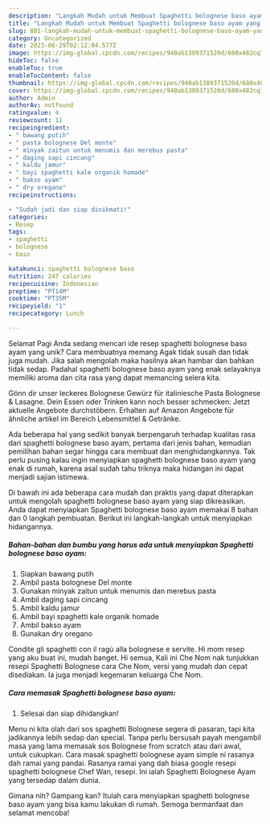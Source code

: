 ```yaml
---
description: "Langkah Mudah untuk Membuat Spaghetti bolognese baso ayam yang Lezat, Sempurna"
title: "Langkah Mudah untuk Membuat Spaghetti bolognese baso ayam yang Lezat, Sempurna"
slug: 881-langkah-mudah-untuk-membuat-spaghetti-bolognese-baso-ayam-yang-lezat-sempurna
category: Uncategorized
date: 2023-06-29T02:12:04.577Z
image: https://img-global.cpcdn.com/recipes/940ab1389371520d/680x482cq70/spaghetti-bolognese-baso-ayam-foto-resep-utama.jpg
hideToc: false
enableToc: true
enableTocContent: false
thumbnail: https://img-global.cpcdn.com/recipes/940ab1389371520d/680x482cq70/spaghetti-bolognese-baso-ayam-foto-resep-utama.jpg
cover: https://img-global.cpcdn.com/recipes/940ab1389371520d/680x482cq70/spaghetti-bolognese-baso-ayam-foto-resep-utama.jpg
author: Admin
authorAv: notfound
ratingvalue: 4
reviewcount: 11
recipeingredient:
- " bawang putih"
- " pasta bolognese Del monte"
- " minyak zaitun untuk menumis dan merebus pasta"
- " daging sapi cincang"
- " kaldu jamur"
- " bayi spaghetti kale organik homade"
- " bakso ayam"
- " dry oregano"
recipeinstructions:

- "Sudah jadi dan siap dinikmati!"
categories:
- Resep
tags:
- spaghetti
- bolognese
- baso

katakunci: spaghetti bolognese baso 
nutrition: 247 calories
recipecuisine: Indonesian
preptime: "PT14M"
cooktime: "PT35M"
recipeyield: "1"
recipecategory: Lunch

---
```



Selamat Pagi Anda sedang mencari ide resep spaghetti bolognese baso ayam yang unik? Cara membuatnya memang Agak tidak susah dan tidak juga mudah. Jika salah mengolah maka hasilnya akan hambar dan bahkan tidak sedap. Padahal spaghetti bolognese baso ayam yang enak selayaknya memiliki aroma dan cita rasa yang dapat memancing selera kita.


Gönn dir unser leckeres Bolognese Gewürz für italiniesche Pasta Bolognese &amp; Lasagne. Dein Essen oder Trinken kann noch besser schmecken: Jetzt aktuelle Angebote durchstöbern. Erhalten auf Amazon Angebote für ähnliche artikel im Bereich Lebensmittel &amp; Getränke.

Ada beberapa hal yang sedikit banyak berpengaruh terhadap kualitas rasa dari spaghetti bolognese baso ayam, pertama dari jenis bahan, kemudian pemilihan bahan segar hingga cara membuat dan menghidangkannya. Tak perlu pusing kalau ingin menyiapkan spaghetti bolognese baso ayam yang enak di rumah, karena asal sudah tahu triknya maka hidangan ini dapat menjadi sajian istimewa.


Di bawah ini ada beberapa cara mudah dan praktis yang dapat diterapkan untuk mengolah spaghetti bolognese baso ayam yang siap dikreasikan. Anda dapat menyiapkan Spaghetti bolognese baso ayam memakai 8 bahan dan 0 langkah pembuatan. Berikut ini langkah-langkah untuk menyiapkan hidangannya.

<!--inarticleads1-->

##### Bahan-bahan dan bumbu yang harus ada untuk menyiapkan Spaghetti bolognese baso ayam:

1. Siapkan  bawang putih
1. Ambil  pasta bolognese Del monte
1. Gunakan  minyak zaitun untuk menumis dan merebus pasta
1. Ambil  daging sapi cincang
1. Ambil  kaldu jamur
1. Ambil  bayi spaghetti kale organik homade
1. Ambil  bakso ayam
1. Gunakan  dry oregano


Condite gli spaghetti con il ragù alla bolognese e servite. Hi mom resep yang aku buat ini, mudah banget. Hi semua, Kali ini Che Nom nak tunjukkan resepi Spaghetti Bolognese cara Che Nom, versi yang mudah dan cepat disediakan. Ia juga menjadi kegemaran keluarga Che Nom. 

<!--inarticleads2-->

##### Cara memasak Spaghetti bolognese baso ayam:


1. Selesai dan siap dihidangkan!

Menu ni kita olah dari sos spaghetti Bolognese segera di pasaran, tapi kita jadikannya lebih sedap dan special. Tanpa perlu bersusah payah mengambil masa yang lama memasak sos Bolognese from scratch atau dari awal, untuk cukupkan. Cara masak spaghetti bolognese ayam simple ni rasanya dah ramai yang pandai. Rasanya ramai yang dah biasa google resepi spaghetti bolognese Chef Wan, resepi. Ini ialah Spaghetti Bolognese Ayam yang tersedap dalam dunia. 

Gimana nih? Gampang kan? Itulah cara menyiapkan spaghetti bolognese baso ayam yang bisa kamu lakukan di rumah. Semoga bermanfaat dan selamat mencoba!
